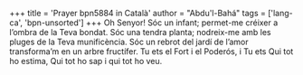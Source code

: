 +++
title = 'Prayer bpn5884 in Català'
author = "Abdu'l-Bahá"
tags = ['lang-ca', 'bpn-unsorted']
+++
Oh Senyor! Sóc un infant; permet-me créixer a l’ombra de la Teva bondat. Sóc una tendra planta; nodreix-me amb les pluges de la Teva munificència. Sóc un rebrot del jardí de l’amor transforma’m en un arbre fructífer. Tu ets el Fort i el Poderós, i Tu ets Qui tot ho estima, Qui tot ho sap i qui tot ho veu.
